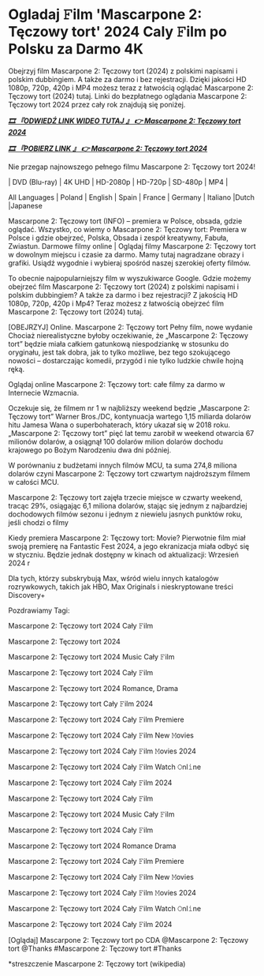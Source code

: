 # Ogladaj 𝙵ilm 'Mascarpone 2: Tęczowy tort' 2024 Caly 𝙵ilm po Polsku za Darmo 4K


Obejrzyj film Mascarpone 2: Tęczowy tort (2024) z polskimi napisami i polskim dubbingiem. A także za darmo i bez rejestracji. Dzięki jakości HD 1080p, 720p, 420p i MP4 możesz teraz z łatwością oglądać Mascarpone 2: Tęczowy tort (2024) tutaj. Linki do bezpłatnego oglądania Mascarpone 2: Tęczowy tort 2024 przez cały rok znajdują się poniżej.


<p><b><I><a href="https://weflix.cloud/en/movie/1224447/mascarpone-the-rainbow-cake-gityaw">🎞 『ODWIEDŹ LINK WIDEO TUTAJ 』 👉 Mascarpone 2: Tęczowy tort 2024</a></I></b></p>

<p><b><I><a href="https://weflix.cloud/en/movie/1224447/mascarpone-the-rainbow-cake-gityaw">🎞 『POBIERZ LINK 』 👉 Mascarpone 2: Tęczowy tort 2024</a></I></b></p>


Nie przegap najnowszego pełnego filmu Mascarpone 2: Tęczowy tort 2024!

| DVD (Blu-ray) | 4K UHD | HD-2080p | HD-720p | SD-480p | MP4 |

All Languages ​​| Poland | English | Spain | France | Germany | Italiano |Dutch |Japanese

Mascarpone 2: Tęczowy tort (INFO) – premiera w Polsce, obsada, gdzie oglądać. Wszystko, co wiemy o Mascarpone 2: Tęczowy tort: Premiera w Polsce i gdzie obejrzeć, Polska, Obsada i zespół kreatywny, Fabuła, Zwiastun. Darmowe filmy online | Oglądaj filmy Mascarpone 2: Tęczowy tort w dowolnym miejscu i czasie za darmo. Mamy tutaj nagradzane obrazy i grafiki. Usiądź wygodnie i wybieraj spośród naszej szerokiej oferty filmów.

To obecnie najpopularniejszy film w wyszukiwarce Google. Gdzie możemy obejrzeć film Mascarpone 2: Tęczowy tort (2024) z polskimi napisami i polskim dubbingiem? A także za darmo i bez rejestracji? Z jakością HD 1080p, 720p, 420p i Mp4? Teraz możesz z łatwością obejrzeć film Mascarpone 2: Tęczowy tort (2024) tutaj.

[OBEJRZYJ] Online. Mascarpone 2: Tęczowy tort Pełny film, nowe wydanie Chociaż nierealistyczne byłoby oczekiwanie, że „Mascarpone 2: Tęczowy tort” będzie miała całkiem gatunkową niespodziankę w stosunku do oryginału, jest tak dobra, jak to tylko możliwe, bez tego szokującego nowości – dostarczając komedii, przygód i nie tylko ludzkie chwile hojną ręką.

Oglądaj online Mascarpone 2: Tęczowy tort: całe filmy za darmo w Internecie Wzmacnia.

Oczekuje się, że filmem nr 1 w najbliższy weekend będzie „Mascarpone 2: Tęczowy tort” Warner Bros./DC, kontynuacja wartego 1,15 miliarda dolarów hitu Jamesa Wana o superbohaterach, który ukazał się w 2018 roku. „Mascarpone 2: Tęczowy tort” pięć lat temu zarobił w weekend otwarcia 67 milionów dolarów, a osiągnął 100 dolarów milion dolarów dochodu krajowego po Bożym Narodzeniu dwa dni później.

W porównaniu z budżetami innych filmów MCU, ta suma 274,8 miliona dolarów czyni Mascarpone 2: Tęczowy tort czwartym najdroższym filmem w całości MCU.

Mascarpone 2: Tęczowy tort zajęła trzecie miejsce w czwarty weekend, tracąc 29%, osiągając 6,1 miliona dolarów, stając się jednym z najbardziej dochodowych filmów sezonu i jednym z niewielu jasnych punktów roku, jeśli chodzi o filmy

Kiedy premiera Mascarpone 2: Tęczowy tort: Movie? Pierwotnie film miał swoją premierę na Fantastic Fest 2024, a jego ekranizacja miała odbyć się w styczniu. Będzie jednak dostępny w kinach od aktualizacji: Wrzesień 2024 r

Dla tych, którzy subskrybują Max, wśród wielu innych katalogów rozrywkowych, takich jak HBO, Max Originals i nieskryptowane treści Discovery+


Pozdrawiamy Tagi:

Mascarpone 2: Tęczowy tort 2024 Cały 𝙵ilm

Mascarpone 2: Tęczowy tort 2024

Mascarpone 2: Tęczowy tort 2024 Music Cały 𝙵ilm

Mascarpone 2: Tęczowy tort 2024 Cały 𝙵ilm

Mascarpone 2: Tęczowy tort 2024 Romance, Drama

Mascarpone 2: Tęczowy tort Cały 𝙵ilm 2024

Mascarpone 2: Tęczowy tort 2024 Cały 𝙵ilm Premiere

Mascarpone 2: Tęczowy tort 2024 Cały 𝙵ilm New 𝙼ovies

Mascarpone 2: Tęczowy tort 2024 Cały 𝙵ilm 𝙼ovies 2024

Mascarpone 2: Tęczowy tort 2024 Cały 𝙵ilm Watch 𝙾nl𝚒ne

Mascarpone 2: Tęczowy tort 2024 Cały 𝙵ilm 2024

Mascarpone 2: Tęczowy tort 2024 Cały 𝙵ilm

Mascarpone 2: Tęczowy tort 2024 Music Cały 𝙵ilm

Mascarpone 2: Tęczowy tort 2024 Cały 𝙵ilm

Mascarpone 2: Tęczowy tort 2024 Romance Drama

Mascarpone 2: Tęczowy tort 2024 Cały 𝙵ilm Premiere

Mascarpone 2: Tęczowy tort 2024 Cały 𝙵ilm New 𝙼ovies

Mascarpone 2: Tęczowy tort 2024 Cały 𝙵ilm 𝙼ovies 2024

Mascarpone 2: Tęczowy tort 2024 Cały 𝙵ilm Watch 𝙾nl𝚒ne

Mascarpone 2: Tęczowy tort 2024 Cały 𝙵ilm 2024

[Oglądaj] Mascarpone 2: Tęczowy tort po CDA @Mascarpone 2: Tęczowy tort @Thanks #Mascarpone 2: Tęczowy tort #Thanks


*streszczenie Mascarpone 2: Tęczowy tort (wikipedia)
